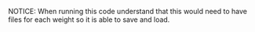 NOTICE: When running this code understand that this would need to have files for each weight so it is able to save and load.
